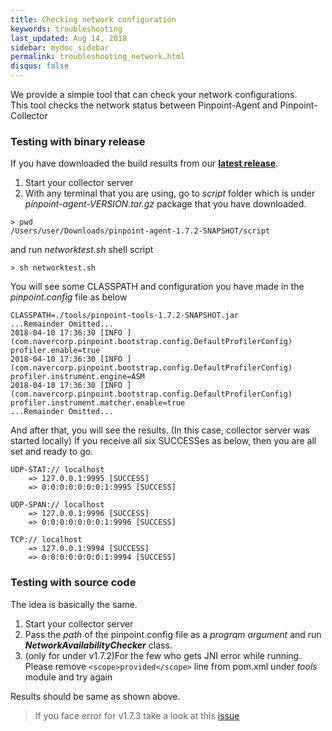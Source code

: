 ```yaml
---
title: Checking network configuration 
keywords: troubleshooting
last_updated: Aug 14, 2018
sidebar: mydoc_sidebar
permalink: troubleshooting_network.html
disqus: false
---
```


We provide a simple tool that can check your network configurations.  
This tool checks the network status between Pinpoint-Agent and Pinpoint-Collector

### Testing with binary release

If you have downloaded the build results from our [**latest release**](https://github.com/pinpoint-apm/pinpoint/releases/latest). 

1. Start your collector server
2. With any terminal that you are using, go to *script* folder which is under *pinpoint-agent-VERSION.tar.gz* package that you have downloaded.

````
> pwd
/Users/user/Downloads/pinpoint-agent-1.7.2-SNAPSHOT/script
````
and run *networktest.sh* shell script
````
> sh networktest.sh
````

You will see some CLASSPATH and configuration you have made in the *pinpoint.config* file as below
````
CLASSPATH=./tools/pinpoint-tools-1.7.2-SNAPSHOT.jar
...Remainder Omitted...
2018-04-10 17:36:30 [INFO ](com.navercorp.pinpoint.bootstrap.config.DefaultProfilerConfig) profiler.enable=true
2018-04-10 17:36:30 [INFO ](com.navercorp.pinpoint.bootstrap.config.DefaultProfilerConfig) profiler.instrument.engine=ASM
2018-04-10 17:36:30 [INFO ](com.navercorp.pinpoint.bootstrap.config.DefaultProfilerConfig) profiler.instrument.matcher.enable=true
...Remainder Omitted...
````

And after that, you will see the results. (In this case, collector server was started locally)
If you receive all six SUCCESSes as below, then you are all set and ready to go.

````
UDP-STAT:// localhost
    => 127.0.0.1:9995 [SUCCESS]
    => 0:0:0:0:0:0:0:1:9995 [SUCCESS]

UDP-SPAN:// localhost
    => 127.0.0.1:9996 [SUCCESS]
    => 0:0:0:0:0:0:0:1:9996 [SUCCESS]

TCP:// localhost
    => 127.0.0.1:9994 [SUCCESS]
    => 0:0:0:0:0:0:0:1:9994 [SUCCESS]
```` 

### Testing with source code

The idea is basically the same. 

1. Start your collector server
2. Pass the *path* of the pinpoint.config file as a *program argument* and run ***NetworkAvailabilityChecker*** class.
3. (only for under v1.7.2)For the few who gets JNI error while running. Please remove ````<scope>provided</scope>```` line from pom.xml under *tools* module and try again

Results should be same as shown above.

 >  If you face error for v1.7.3 take a look at this [issue](https://github.com/pinpoint-apm/pinpoint/issues/4668)